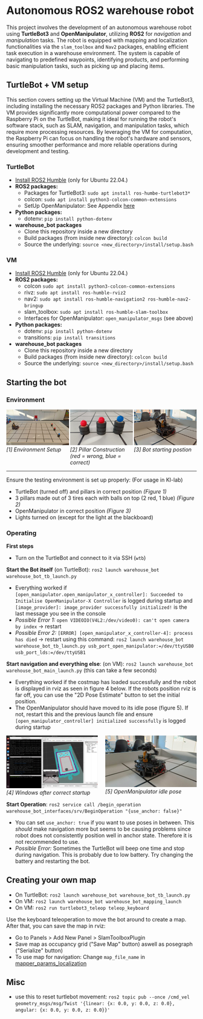 # Autonomous  ROS2 warehouse robot
This project involves the development of an autonomous warehouse robot using **TurtleBot3** and **OpenManipulator**, utilizing **ROS2** for _navigation_ and _manipulation_ tasks. The robot is equipped with mapping and localization functionalities via the `slam_toolbox` and `Nav2` packages, enabling efficient task execution in a warehouse environment. The system is capable of navigating to predefined waypoints, identifying products, and performing basic manipulation tasks, such as picking up and placing items.

## TurtleBot + VM setup
This section covers setting up the Virtual Machine (VM) and the TurtleBot3, including installing the necessary ROS2 packages and Python libraries. The VM provides significantly more computational power compared to the Raspberry Pi on the TurtleBot, making it ideal for running the robot's software stack, such as SLAM, navigation, and manipulation tasks, which require more processing resources. By leveraging the VM for computation, the Raspberry Pi can focus on handling the robot's hardware and sensors, ensuring smoother performance and more reliable operations during development and testing.

### TurtleBot
- [Install ROS2 Humble](https://docs.ros.org/en/humble/Installation/Ubuntu-Install-Debs.html) (only for Ubuntu 22.04.)
- **ROS2 packages:**
  - Packages for TurtleBot3: `sudo apt install ros-humbe-turtlebot3*`
  - colcon: `sudo apt install python3-colcon-common-extensions`
  - SetUp OpenManipulator: See Appendix [here](./paper.pdf)
- **Python packages:**
  - dotenv: `pip install python-dotenv`
- **warehouse_bot packages**
  - Clone this repository inside a new directory
  - Build packages (from inside new directory): `colcon build`
  - Source the underlying: `source <new_directory>/install/setup.bash`

### VM
- [Install ROS2 Humble](https://docs.ros.org/en/humble/Installation/Ubuntu-Install-Debs.html) (only for Ubuntu 22.04.)
- **ROS2 packages:**
  - colcon `sudo apt install python3-colcon-common-extensions`
  - rivz: `sudo apt install ros-humble-rviz2`
  - nav2: `sudo apt install ros-humble-navigation2 ros-humble-nav2-bringup`
  - slam_toolbox: `sudo apt install ros-humble-slam-toolbox`
  - Interfaces for OpenManipulator: `open_manipulator_msgs` (see above)
- **Python packages:**
  - dotenv: `pip install python-dotenv`
  - transitions: `pip install transitions`
- **warehouse_bot packages**
  - Clone this repository inside a new directory
  - Build packages (from inside new directory): `colcon build`
  - Source the underlying: `source <new_directory>/install/setup.bash`

## Starting the bot

### Environment 

<div style="display: flex; justify-content: space-between;">
  <div style="width: 33%;">
    <a id="environment-setup"></a>
    <img src="static/images/environment_set_up.jpeg" alt="Environment Setup">
    <i>[1] Environment Setup</i>
  </div>
  <div style="width: 33%;">
  <a id="pillar-construction"></a>
    <img src="static/images/pillar_construction.jpeg" alt="Pillar Construction">
    <i>[2] Pillar Construction (red = wrong, blue = correct)</i>
  </div>
  <div style="width: 33%;">
  <a id="bot-starting-position"></a>
    <img src="static/images/bot_starting_position.jpeg" alt="Bild 1">
    <i>[3] Bot starting postion</i>
  </div>
</div>

---

Ensure the testing environment is set up properly: (For usage in KI-lab)
- TurtleBot (turned off) and pillars in correct position _(Figure 1)_
- 3 pillars made out of 3 tires each with balls on top (2 red, 1 blue) _(Figure 2)_
- OpenManipulator in correct position _(Figure 3)_
- Lights turned on (except for the light at the blackboard)

### Operating

**First steps**
- Turn on the TurtleBot and connect to it via SSH (`wtb`)

**Start the Bot itself** (on TurtleBot): `ros2 launch warehouse_bot warehouse_bot_tb_launch.py`
- Everything worked if `[open_manipulator.open_manipulator_x_controller]: Succeeded to Initialise OpenManipulator-X Controller` is logged during startup and `[image_provider]: image_provider successfully initialized!` is the last message you see in the console
- _Possible Error 1:_ `open VIDEOIO(V4L2:/dev/video0): can't open camera by index` -> restart
- _Possible Error 2:_ `[ERROR] [open_manipulator_x_controller-4]: process has died` -> restart using this command: `ros2 launch warehouse_bot warehouse_bot_tb_launch.py usb_port_open_manipulator:=/dev/ttyUSB0 usb_port_lds:=/dev/ttyUSB1`

**Start navigation and everything else**: (on VM): `ros2 launch warehouse_bot warehouse_bot_main_launch.py` (this can take a few seconds)
- Everything worked if the costmap has loaded successfully and the robot is displayed in rviz as seen in figure 4 below. If the robots position rviz is far off, you can use the "2D Pose Estimate" button to set the initial position. 
- The OpenManipulator should have moved to its idle pose (figure 5). If not, restart this and the previous launch file and ensure `[open_manipulator_controller] initialized successfully` is logged during startup

<div style="display: flex; justify-content: space-between;">
  <div style="width: 48%;">
    <a id="environment-setup"></a>
    <img src="static/images/startup_complete.png" alt="Startup complete">
    <i>[4] Windows after correct startup</i>
  </div>
  <div style="width: 48%;">
  <a id="pillar-construction"></a>
    <img src="static/images/open_manipulator_idle.jpeg" alt="OpenManipulator idle pose">
    <i>[5] OpenManipulator idle pose</i>
  </div>
</div>

**Start Operation**: `ros2 service call /begin_operation warehouse_bot_interfaces/srv/BeginOperation "{use_anchor: false}"`
- You can set `use_anchor: true` if you want to use poses in between. This _should_ make navigation more but seems to be causing problems since robot does not consistently position well in anchor state. Therefore it is not recommended to use. 
- _Possible Error:_ Sometimes the TurtleBot will beep one time and stop during navigation. This is probably due to low battery. Try changing the battery and restarting the bot. 

## Creating your own map 
- On TurtleBot: `ros2 launch warehouse_bot warehouse_bot_tb_launch.py`
- On VM: `ros2 launch warehouse_bot warehouse_bot_mapping_launch`
- On VM: `ros2 run turtlebot3_teleop teleop_keyboard`

Use the keyboard teleoperation to move the bot around to create a map. After that, you can save the map in rviz:

- Go to Panels > Add New Panel > SlamToolboxPlugin
- Save map as occupancy grid ("Save Map" button) aswell as posegraph ("Serialize" button)
- To use map for navigation: Change `map_file_name` in [mapper_params_localization](./src/warehouse_bot/config/mapper_params_localization.yaml)

## Misc
- use this to reset turtlebot movement: `ros2 topic pub --once /cmd_vel geometry_msgs/msg/Twist '{linear: {x: 0.0, y: 0.0, z: 0.0}, angular: {x: 0.0, y: 0.0, z: 0.0}}'`